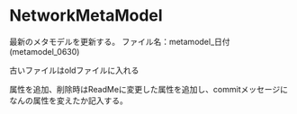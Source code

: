 # NetworkMetaModel

最新のメタモデルを更新する。
ファイル名：metamodel_日付　(metamodel_0630)

古いファイルはoldファイルに入れる

属性を追加、削除時はReadMeに変更した属性を追加し、commitメッセージになんの属性を変えたか記入する。
